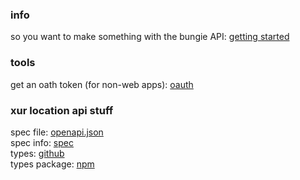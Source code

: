 ### info
so you want to make something with the bungie API: [getting started](getting-started/)  

### tools
get an oath token (for non-web apps): [oauth](oauth/)  

### xur location api stuff
spec file: [openapi.json](openapi.json)  
spec info:  [spec](spec)  
types:  [github](https://github.com/d2api/d2api-types/blob/master/index.d.ts)  
types package:  [npm](https://www.npmjs.com/package/@d2api/d2api-types)  
